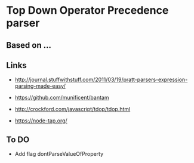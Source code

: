 # Top Down Operator Precedence parser

## Based on ...

## Links

- http://journal.stuffwithstuff.com/2011/03/19/pratt-parsers-expression-parsing-made-easy/
- https://github.com/munificent/bantam
- http://crockford.com/javascript/tdop/tdop.html

- https://node-tap.org/

## To DO

- Add flag dontParseValueOfProperty
